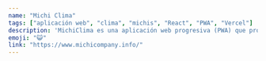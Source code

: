 ```yaml
---
name: "Michi Clima"
tags: ["aplicación web", "clima", "michis", "React", "PWA", "Vercel"]
description: 'MichiClima es una aplicación web progresiva (PWA) que proporciona información meteorológica basada en la ubicación de la persona usuaria. La aplicación utiliza datos de WeatherAPI y ofrece una experiencia divertida con el "Modo Michi". Desplegada en Vercel.'
emoji: "😺"
link: "https://www.michicompany.info/"
---
```

